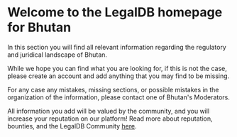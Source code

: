 <!-- TITLE: Bhutan -->
<!-- SUBTITLE: Welcome to the legalDB home of Bhutan -->

# Welcome to the LegalDB homepage for Bhutan

In this section you will find all relevant information regarding the regulatory and juridical landscape of Bhutan.

While we hope you can find what you are looking for, if this is not the case, please create an account and add anything that you may find to be missing.

For any case any mistakes, missing sections, or possible mistakes in the organization of the information, please contact one of Bhutan's Moderators.

All information you add will be valued by the community, and you will increase your reputation on our platform! Read more about reputation, bounties, and the LegalDB Community [here](http://legaldb.herokuapp.com/legaldb/community).
